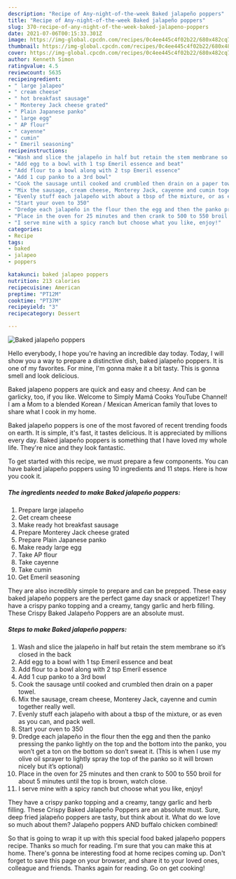 ```yaml
---
description: "Recipe of Any-night-of-the-week Baked jalapeño poppers"
title: "Recipe of Any-night-of-the-week Baked jalapeño poppers"
slug: 370-recipe-of-any-night-of-the-week-baked-jalapeno-poppers
date: 2021-07-06T00:15:33.301Z
image: https://img-global.cpcdn.com/recipes/0c4ee445c4f02b22/680x482cq70/baked-jalapeno-poppers-recipe-main-photo.jpg
thumbnail: https://img-global.cpcdn.com/recipes/0c4ee445c4f02b22/680x482cq70/baked-jalapeno-poppers-recipe-main-photo.jpg
cover: https://img-global.cpcdn.com/recipes/0c4ee445c4f02b22/680x482cq70/baked-jalapeno-poppers-recipe-main-photo.jpg
author: Kenneth Simon
ratingvalue: 4.5
reviewcount: 5635
recipeingredient:
- " large jalapeo"
- " cream cheese"
- " hot breakfast sausage"
- " Monterey Jack cheese grated"
- " Plain Japanese panko"
- " large egg"
- " AP flour"
- " cayenne"
- " cumin"
- " Emeril seasoning"
recipeinstructions:
- "Wash and slice the jalapeño in half but retain the stem membrane so it’s closed in the back"
- "Add egg to a bowl with 1 tsp Emeril essence and beat"
- "Add flour to a bowl along with 2 tsp Emeril essence"
- "Add 1 cup panko to a 3rd bowl"
- "Cook the sausage until cooked and crumbled then drain on a paper towel."
- "Mix the sausage, cream cheese, Monterey Jack, cayenne and cumin together really well."
- "Evenly stuff each jalapeño with about a tbsp of the mixture, or as even as you can, and pack well."
- "Start your oven to 350"
- "Dredge each jalapeño in the flour then the egg and then the panko pressing the panko lightly on the top and the bottom into the panko, you won’t get a ton on the bottom so don’t sweat it. (This is when I use my olive oil sprayer to lightly spray the top of the panko so it will brown nicely but it’s optional)"
- "Place in the oven for 25 minutes and then crank to 500 to 550 broil for about 5 minutes until the top is brown, watch close."
- "I serve mine with a spicy ranch but choose what you like, enjoy!"
categories:
- Recipe
tags:
- baked
- jalapeo
- poppers

katakunci: baked jalapeo poppers 
nutrition: 213 calories
recipecuisine: American
preptime: "PT12M"
cooktime: "PT37M"
recipeyield: "3"
recipecategory: Dessert

---
```



![Baked jalapeño poppers](https://img-global.cpcdn.com/recipes/0c4ee445c4f02b22/680x482cq70/baked-jalapeno-poppers-recipe-main-photo.jpg)

Hello everybody, I hope you're having an incredible day today. Today, I will show you a way to prepare a distinctive dish, baked jalapeño poppers. It is one of my favorites. For mine, I'm gonna make it a bit tasty. This is gonna smell and look delicious.

Baked jalapeno poppers are quick and easy and cheesy. And can be garlicky, too, if you like. Welcome to Simply Mamá Cooks YouTube Channel! I am a Mom to a blended Korean / Mexican American family that loves to share what I cook in my home.

Baked jalapeño poppers is one of the most favored of recent trending foods on earth. It is simple, it's fast, it tastes delicious. It is appreciated by millions every day. Baked jalapeño poppers is something that I have loved my whole life. They're nice and they look fantastic.


To get started with this recipe, we must prepare a few components. You can have baked jalapeño poppers using 10 ingredients and 11 steps. Here is how you cook it.

<!--inarticleads1-->

##### The ingredients needed to make Baked jalapeño poppers:

1. Prepare  large jalapeño
1. Get  cream cheese
1. Make ready  hot breakfast sausage
1. Prepare  Monterey Jack cheese grated
1. Prepare  Plain Japanese panko
1. Make ready  large egg
1. Take  AP flour
1. Take  cayenne
1. Take  cumin
1. Get  Emeril seasoning


They are also incredibly simple to prepare and can be prepped. These easy baked jalapeño poppers are the perfect game day snack or appetizer! They have a crispy panko topping and a creamy, tangy garlic and herb filling. These Crispy Baked Jalapeño Poppers are an absolute must. 

<!--inarticleads2-->

##### Steps to make Baked jalapeño poppers:

1. Wash and slice the jalapeño in half but retain the stem membrane so it’s closed in the back
1. Add egg to a bowl with 1 tsp Emeril essence and beat
1. Add flour to a bowl along with 2 tsp Emeril essence
1. Add 1 cup panko to a 3rd bowl
1. Cook the sausage until cooked and crumbled then drain on a paper towel.
1. Mix the sausage, cream cheese, Monterey Jack, cayenne and cumin together really well.
1. Evenly stuff each jalapeño with about a tbsp of the mixture, or as even as you can, and pack well.
1. Start your oven to 350
1. Dredge each jalapeño in the flour then the egg and then the panko pressing the panko lightly on the top and the bottom into the panko, you won’t get a ton on the bottom so don’t sweat it. (This is when I use my olive oil sprayer to lightly spray the top of the panko so it will brown nicely but it’s optional)
1. Place in the oven for 25 minutes and then crank to 500 to 550 broil for about 5 minutes until the top is brown, watch close.
1. I serve mine with a spicy ranch but choose what you like, enjoy!


They have a crispy panko topping and a creamy, tangy garlic and herb filling. These Crispy Baked Jalapeño Poppers are an absolute must. Sure, deep fried jalapeño poppers are tasty, but think about it. What do we love so much about them? Jalapeño poppers AND buffalo chicken combined! 

So that is going to wrap it up with this special food baked jalapeño poppers recipe. Thanks so much for reading. I'm sure that you can make this at home. There's gonna be interesting food at home recipes coming up. Don't forget to save this page on your browser, and share it to your loved ones, colleague and friends. Thanks again for reading. Go on get cooking!
